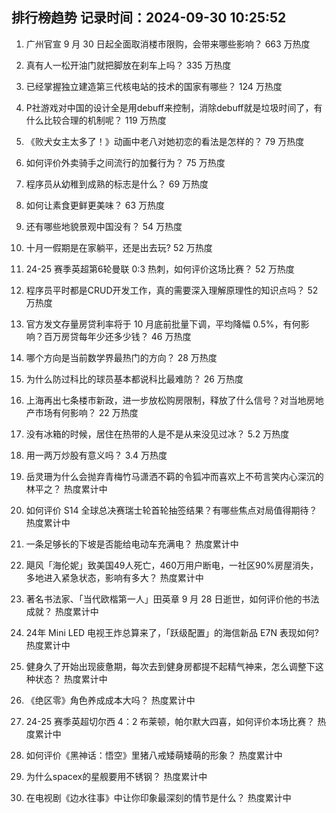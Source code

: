 
## 排行榜趋势 记录时间：2024-09-30 10:25:52
  
  1. 广州官宣 9 月 30 日起全面取消楼市限购，会带来哪些影响？ 663 万热度
    
  2. 真有人一松开油门就把脚放在刹车上吗？ 335 万热度
    
  3. 已经掌握独立建造第三代核电站的技术的国家有哪些？ 124 万热度
    
  4. P社游戏对中国的设计全是用debuff来控制，消除debuff就是垃圾时间了，有什么比较合理的机制呢？ 119 万热度
    
  5. 《败犬女主太多了！》动画中老八对她初恋的看法是怎样的？ 79 万热度
    
  6. 如何评价外卖骑手之间流行的加餐行为？ 75 万热度
    
  7. 程序员从幼稚到成熟的标志是什么？ 69 万热度
    
  8. 如何让素食更鲜更美味？ 63 万热度
    
  9. 还有哪些地貌景观中国没有？ 54 万热度
    
  10. 十月一假期是在家躺平，还是出去玩? 52 万热度
    
  11. 24-25 赛季英超第6轮曼联 0:3 热刺，如何评价这场比赛？ 52 万热度
    
  12. 程序员平时都是CRUD开发工作，真的需要深入理解原理性的知识点吗？ 52 万热度
    
  13. 官方发文存量房贷利率将于 10 月底前批量下调，平均降幅 0.5%，有何影响？百万房贷每年少还多少钱？ 46 万热度
    
  14. 哪个方向是当前数学界最热门的方向？ 28 万热度
    
  15. 为什么防过科比的球员基本都说科比最难防？ 26 万热度
    
  16. 上海再出七条楼市新政，进一步放松购房限制，释放了什么信号？对当地房地产市场有何影响？ 22 万热度
    
  17. 没有冰箱的时候，居住在热带的人是不是从来没见过冰？ 5.2 万热度
    
  18. 用一两万炒股有意义吗？ 3.4 万热度
    
  19. 岳灵珊为什么会抛弃青梅竹马潇洒不羁的令狐冲而喜欢上不苟言笑内心深沉的林平之？ 热度累计中
    
  20. 如何评价 S14 全球总决赛瑞士轮首轮抽签结果？有哪些焦点对局值得期待？ 热度累计中
    
  21. 一条足够长的下坡是否能给电动车充满电？ 热度累计中
    
  22. 飓风「海伦妮」致美国49人死亡，460万用户断电，一社区90%房屋消失，多地进入紧急状态，影响有多大？ 热度累计中
    
  23. 著名书法家、「当代欧楷第一人」田英章 9 月 28 日逝世，如何评价他的书法成就？ 热度累计中
    
  24. 24年 Mini LED 电视王炸总算来了，「跃级配置」的海信新品 E7N 表现如何? 热度累计中
    
  25. 健身久了开始出现疲惫期，每次去到健身房都提不起精气神来，怎么调整下这种状态？ 热度累计中
    
  26. 《绝区零》角色养成成本大吗？ 热度累计中
    
  27. 24-25 赛季英超切尔西 4：2 布莱顿，帕尔默大四喜，如何评价本场比赛？ 热度累计中
    
  28. 如何评价《黑神话：悟空》里猪八戒矮萌矮萌的形象？ 热度累计中
    
  29. 为什么spacex的星舰要用不锈钢？ 热度累计中
    
  30. 在电视剧《边水往事》中让你印象最深刻的情节是什么？ 热度累计中
    